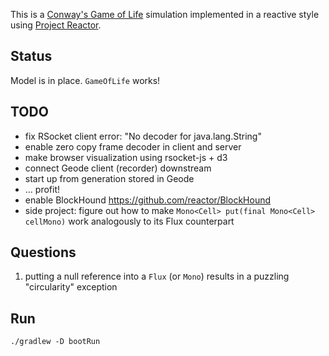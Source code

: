 This is a [Conway's Game of Life](https://en.wikipedia.org/wiki/Conway%27s_Game_of_Life) simulation implemented in a reactive style using [Project Reactor](https://projectreactor.io/).

## Status

Model is in place. `GameOfLife` works!

## TODO

* fix RSocket client error: "No decoder for java.lang.String"
* enable zero copy frame decoder in client and server
* make browser visualization using rsocket-js + d3
* connect Geode client (recorder) downstream
* start up from generation stored in Geode 
* &hellip; profit!
* enable BlockHound https://github.com/reactor/BlockHound
* side project: figure out how to make `Mono<Cell> put(final Mono<Cell> cellMono)` work analogously to its Flux counterpart

## Questions

1. putting a null reference into a `Flux` (or `Mono`) results in a puzzling "circularity" exception

## Run

`./gradlew -D bootRun `